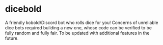 # dicebold
A friendly kobold/Discord bot who rolls dice for you! Concerns of unreliable dice bots required building a new one, whose code can be verified to be fully random and fully fair. To be updated with additional features in the future.
